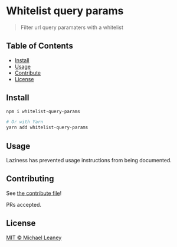 # Whitelist query params

> Filter url query paramaters with a whitelist

## Table of Contents

- [Install](#install)
- [Usage](#usage)
- [Contribute](#contribute)
- [License](#license)

## Install

```sh
npm i whitelist-query-params

# Or with Yarn
yarn add whitelist-query-params
```

## Usage

Laziness has prevented usage instructions from being documented.

## Contributing

See [the contribute file](CONTRIBUTING.md)!

PRs accepted.

## License

[MIT © Michael Leaney](LICENSE)
